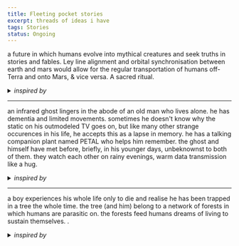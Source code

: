 ```yaml
---
title: Fleeting pocket stories
excerpt: threads of ideas i have 
tags: Stories
status: Ongoing
---
```


a future in which humans evolve into mythical creatures and seek truths in stories and fables. Ley line alignment and orbital synchronisation between earth and mars would allow for the regular transportation of humans off-Terra and onto Mars, & vice versa. A sacred ritual. 

<details> 
	<summary> <i>inspired by</i> </summary>
	<ul>
	<li>Genshin Impact's lore; on ley line openings, and the "ancient tree" </li>
	<li>"Ley lines... A mysterious network that links the whole world together, within which flow the elements. it's said the ley lines remember all things that happen in this world, from the surface down to the deepest depths..." </li>
	</ul>
</details>

---

an infrared ghost lingers in the abode of an old man who lives alone. he has dementia and limited movements. sometimes he doesn't know why the static on his outmodeled TV goes on, but like many other strange occurences in his life, he accepts this as a lapse in memory. he has a talking companion plant named PETAL who helps him remember. the ghost and himself have met before, briefly, in his younger days, unbeknownst to both of them. they watch each other on rainy evenings, warm data transmission like a hug. 
	
<details> 
<summary> <i>inspired by</i> </summary>
<ul>
<li>rachel's reply to my instastory on the early morning when my TV suddenly turned on and the anchorwoman on channel news asia stirred me up from my sleep. felt eerie with the TV light casting a glow on my father who was sound asleep in the living room. </li>
<li>the quantum ghost at a mountain teashack in China, from the novel Ghostwritten by David Mitchell.. that story has never really left me</li>
</ul>
</details>

---

a boy experiences his whole life only to die and realise he has been trapped in a tree the whole time. the tree (and him) belong to a network of forests in which humans are parasitic on. the forests feed humans dreams of living to sustain themselves. . 

<details> 
<summary> <i>inspired by</i> </summary>
<ul>
<li>melvin's nightmare. haha</li>
	<li> the matrix, but organic </li>
</ul>
</details>
